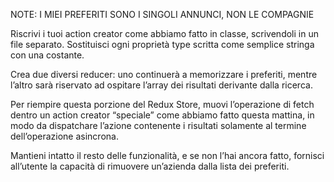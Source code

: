 NOTE: I MIEI PREFERITI SONO I SINGOLI ANNUNCI, NON LE COMPAGNIE

Riscrivi i tuoi action creator come abbiamo fatto in classe, scrivendoli in un file separato. Sostituisci ogni proprietà type scritta come semplice stringa con una costante.

Crea due diversi reducer: uno continuerà a memorizzare i preferiti, mentre l’altro sarà riservato ad ospitare l’array dei risultati derivante dalla ricerca.

Per riempire questa porzione del Redux Store, muovi l’operazione di fetch dentro un action creator “speciale” come abbiamo fatto questa mattina, in modo da dispatchare l’azione
contenente i risultati solamente al termine dell’operazione asincrona.

Mantieni intatto il resto delle funzionalità, e se non l’hai ancora fatto, fornisci all’utente la capacità di rimuovere un’azienda dalla lista dei preferiti.
